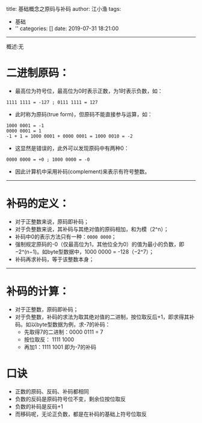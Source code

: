 title: 基础概念之原码与补码
author: 江小渔
tags:
  - 基础
  - ''
categories: []
date: 2019-07-31 18:21:00
---
概述:无
<!--more-->
# 二进制原码：
- 最高位为符号位，最高位为0时表示正数，为1时表示负数，如：
```
1111 1111 = -127 ; 0111 1111 = 127
```

- 此时称为原码(true form)，但原码不能直接参与运算，如：
```
1000 0001 = -1
0000 0001 = 1
-1 + 1 = 1000 0001 + 0000 0001 = 1000 0010 = -2 
```
- 这显然是错误的，此外可以发现原码中有两种0： 
```
0000 0000 = +0 ; 1000 0000 = -0
```
- 因此计算机中采用补码(complement)来表示有符号整数。
---
# 补码的定义：
- 对于正整数来说，原码即补码；
- 对于负整数来说，其补码与其绝对值的原码相加，和为模（2^n）；
- 补码中0的表示方法只有一种：`0000 0000`；
- 强制规定原码的-0（仅最高位为1，其他位全为0）的值为最小的负数，即−2^(n−1)。如byte型数据中，1000 0000 = -128（−2^7）；
- 补码再求补码，等于该整数本身；
---
# 补码的计算：
- 对于正整数，原码即补码；
- 对于负整数，补码的求法为取其绝对值的二进制，按位取反后+1，即求得其补码。如以byte型数据为例，求-7的补码： 
  - 先取得7的二进制：0000 0111 = 7
  - 按位取反： 1111 1000
  - 再加1：1111 1001 即为-7的补码

# 口诀
- 正数的原码、反码、补码都相同
- 负数的反码是原码符号位不变，剩余位按位取反
- 负数的补码是反码+1
- 而移码呢，无论正负数，都是在补码的基础上符号位取反